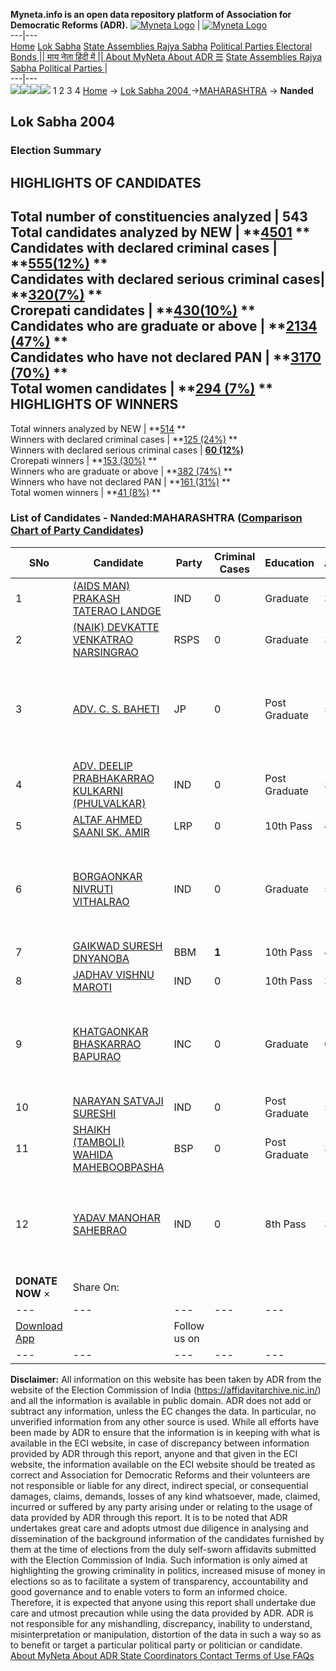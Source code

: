 **Myneta.info is an open data repository platform of Association for Democratic Reforms (ADR).**
[![Myneta Logo](https://www.myneta.info/lib/img/myneta-logo.png)](https://www.myneta.info/) | [![Myneta Logo](https://www.myneta.info/lib/img/adr-logo.png)](https://adrindia.org)  
---|---  
[Home](https://www.myneta.info/) [Lok Sabha](https://www.myneta.info/#ls "Lok Sabha") [ State Assemblies ](https://www.myneta.info/#sa "State Assemblies") [Rajya Sabha](https://www.myneta.info/#rs "Rajya Sabha") [Political Parties ](https://www.myneta.info/party "Political Parties") [ Electoral Bonds ](https://www.myneta.info/electoral_bonds "Electoral Bonds") [ || माय नेता हिंदी में || ](https://translate.google.co.in/translate?prev=hp&hl=en&js=y&u=www.myneta.info&sl=en&tl=hi&history_state0=) [ About MyNeta ](https://adrindia.org/content/about-myneta) [ About ADR ](https://adrindia.org/about-adr/who-we-are) [☰](javascript:void\(0\))
[ State Assemblies ](https://www.myneta.info/#sa "State Assemblies") [ Rajya Sabha ](https://www.myneta.info/#rs "Rajya Sabha") [ Political Parties ](https://www.myneta.info/party "Political Parties")
|   
---|---  
![](https://www.myneta.info/lib/img/banner/banner-1.png)![](https://www.myneta.info/lib/img/banner/banner-2.png)![](https://www.myneta.info/lib/img/banner/banner-3.png)![](https://www.myneta.info/lib/img/banner/banner-4.png)
1  2  3  4 
[Home](https://www.myneta.info/) → [Lok Sabha 2004 ](https://www.myneta.info/loksabha2004/)→[MAHARASHTRA](https://www.myneta.info/loksabha2004/index.php?action=show_constituencies&state_id=13) → **Nanded**
### 
## Lok Sabha 2004 
###  Election Summary 
HIGHLIGHTS OF CANDIDATES  
---  
Total number of constituencies analyzed |  543   
Total candidates analyzed by NEW | **[4501](https://www.myneta.info/loksabha2004/index.php?action=summary&subAction=candidates_analyzed&sort=candidate#summary) **  
Candidates with declared criminal cases | **[555(12%)](https://www.myneta.info/loksabha2004/index.php?action=summary&subAction=crime&sort=candidate#summary) **  
Candidates with declared serious criminal cases| **[320(7%)](https://www.myneta.info/loksabha2004/index.php?action=summary&subAction=serious_crime&sort=candidate#summary) **  
Crorepati candidates | **[430(10%)](https://www.myneta.info/loksabha2004/index.php?action=summary&subAction=crorepati&sort=candidate#summary) **  
Candidates who are graduate or above | **[2134 (47%)](https://www.myneta.info/loksabha2004/index.php?action=summary&subAction=education&sort=candidate#summary) **  
Candidates who have not declared PAN | **[3170 (70%)](https://www.myneta.info/loksabha2004/index.php?action=summary&subAction=without_pan&sort=candidate#summary) **  
Total women candidates | **[294 (7%)](https://www.myneta.info/loksabha2004/index.php?action=summary&subAction=women_candidate&sort=candidate#summary) **  
HIGHLIGHTS OF WINNERS  
---  
Total winners analyzed by NEW | **[514](https://www.myneta.info/loksabha2004/index.php?action=summary&subAction=winner_analyzed&sort=candidate#summary) **  
Winners with declared criminal cases | **[125 (24%)](https://www.myneta.info/loksabha2004/index.php?action=summary&subAction=winner_crime&sort=candidate#summary) **  
Winners with declared serious criminal cases | **[60 (12%)](https://www.myneta.info/loksabha2004/index.php?action=summary&subAction=winner_serious_crime&sort=candidate#summary)**  
Crorepati winners | **[153 (30%)](https://www.myneta.info/loksabha2004/index.php?action=summary&subAction=winner_crorepati&sort=candidate#summary) **  
Winners who are graduate or above | **[382 (74%)](https://www.myneta.info/loksabha2004/index.php?action=summary&subAction=winner_education&sort=candidate#summary) **  
Winners who have not declared PAN | **[161 (31%)](https://www.myneta.info/loksabha2004/index.php?action=summary&subAction=winner_without_pan&sort=candidate#summary) **  
Total women winners | **[41 (8%)](https://www.myneta.info/loksabha2004/index.php?action=summary&subAction=winner_women&sort=candidate#summary) **  
### List of Candidates - Nanded:MAHARASHTRA ([Comparison Chart of Party Candidates](https://www.myneta.info/loksabha2004/comparisonchart.php?constituency_id=283))
SNo | Candidate| Party| Criminal Cases| Education| Age| Total Assets| Liabilities  
---|---|---|---|---|---|---|---  
1  | [(AIDS MAN) PRAKASH TATERAO LANDGE](https://www.myneta.info/loksabha2004/candidate.php?candidate_id=2557) | IND | 0 | Graduate| 35 | Rs 50,000 ~ 50 Thou+ | Rs 0 ~   
2  | [(NAIK) DEVKATTE VENKATRAO NARSINGRAO](https://www.myneta.info/loksabha2004/candidate.php?candidate_id=2555) | RSPS | 0 | Graduate| 32 | Nil | Rs 0 ~   
3  | [ADV. C. S. BAHETI](https://www.myneta.info/loksabha2004/candidate.php?candidate_id=2559) | JP | 0 | Post Graduate| 51 | ![](https://myneta.info/image_v2.php?myneta_folder=loksabha2004&candidate_id=2559&col=ta) | ![](https://myneta.info/image_v2.php?myneta_folder=loksabha2004&candidate_id=2559&col=lia)  
4  | [ADV. DEELIP PRABHAKARRAO KULKARNI (PHULVALKAR)](https://www.myneta.info/loksabha2004/candidate.php?candidate_id=2560) | IND | 0 | Post Graduate| 36 | Rs 10,28,800 ~ 10 Lacs+ | Rs 0 ~   
5  | [ALTAF AHMED SAANI SK. AMIR](https://www.myneta.info/loksabha2004/candidate.php?candidate_id=2556) | LRP | 0 | 10th Pass| 46 | Rs 5,00,000 ~ 5 Lacs+ | Rs 0 ~   
6  | [BORGAONKAR NIVRUTI VITHALRAO](https://www.myneta.info/loksabha2004/candidate.php?candidate_id=2554) | IND | 0 | Graduate| 51 | ![](https://myneta.info/image_v2.php?myneta_folder=loksabha2004&candidate_id=2554&col=ta) | ![](https://myneta.info/image_v2.php?myneta_folder=loksabha2004&candidate_id=2554&col=lia)  
7  | [GAIKWAD SURESH DNYANOBA](https://www.myneta.info/loksabha2004/candidate.php?candidate_id=2551) | BBM | **1** | 10th Pass| 46 | Rs 10,50,000 ~ 10 Lacs+ | Rs 6,37,000 ~ 6 Lacs+  
8  | [JADHAV VISHNU MAROTI](https://www.myneta.info/loksabha2004/candidate.php?candidate_id=2561) | IND | 0 | 10th Pass| 35 | Nil | Rs 0 ~   
9  | [KHATGAONKAR BHASKARRAO BAPURAO](https://www.myneta.info/loksabha2004/candidate.php?candidate_id=2550) | INC | 0 | Graduate| 60 | ![](https://myneta.info/image_v2.php?myneta_folder=loksabha2004&candidate_id=2550&col=ta) | ![](https://myneta.info/image_v2.php?myneta_folder=loksabha2004&candidate_id=2550&col=lia)  
10  | [NARAYAN SATVAJI SURESHI](https://www.myneta.info/loksabha2004/candidate.php?candidate_id=2558) | IND | 0 | Post Graduate| 58 | Rs 10,54,023 ~ 10 Lacs+ | Rs 0 ~   
11  | [SHAIKH (TAMBOLI) WAHIDA MAHEBOOBPASHA](https://www.myneta.info/loksabha2004/candidate.php?candidate_id=2552) | BSP | 0 | Post Graduate| 37 | Rs 2,35,000 ~ 2 Lacs+ | Rs 0 ~   
12  | [YADAV MANOHAR SAHEBRAO](https://www.myneta.info/loksabha2004/candidate.php?candidate_id=2553) | IND | 0 | 8th Pass| 37 | ![](https://myneta.info/image_v2.php?myneta_folder=loksabha2004&candidate_id=2553&col=ta) | ![](https://myneta.info/image_v2.php?myneta_folder=loksabha2004&candidate_id=2553&col=lia)  
|  **DONATE NOW** × |  Share On:  | [](https://api.whatsapp.com/send?text=https%3A%2F%2Fmyneta.info%2Fpunjab2022%2Findex.php%3Faction%3Dshow_constituencies%26state_id%3D19) | [](https://www.facebook.com/sharer/sharer.php?u=https%3A%2F%2Fmyneta.info%2Fpunjab2022%2Findex.php%3Faction%3Dshow_constituencies%26state_id%3D19) | [](https://twitter.com/share?url=https%3A%2F%2Fmyneta.info%2Fpunjab2022%2Findex.php%3Faction%3Dshow_constituencies%26state_id%3D19)  
---|---|---|---|---  
| [ Download App ](https://play.google.com/store/apps/details?id=com.webrosoft.myneta1&pcampaignid=pcampaignidMKT-Other-global-all-co-prtnr-py-PartBadge-Mar2515-1) | [](https://play.google.com/store/apps/details?id=com.webrosoft.myneta1&pcampaignid=pcampaignidMKT-Other-global-all-co-prtnr-py-PartBadge-Mar2515-1) |  Follow us on  | [](https://www.facebook.com/adrindia.org/) | [](https://twitter.com/adrspeaks) | [](https://groups.google.com/g/national-election-watch?hl=en&pli=1) | [](https://www.instagram.com/adrspeaks/) | [](https://www.youtube.com/user/adrspeaks) | [](https://sharechat.com/profile/adrspeaks)  
---|---|---|---|---|---|---|---|---  
**Disclaimer:** All information on this website has been taken by ADR from the website of the Election Commission of India (https://affidavitarchive.nic.in/) and all the information is available in public domain. ADR does not add or subtract any information, unless the EC changes the data. In particular, no unverified information from any other source is used. While all efforts have been made by ADR to ensure that the information is in keeping with what is available in the ECI website, in case of discrepancy between information provided by ADR through this report, anyone and that given in the ECI website, the information available on the ECI website should be treated as correct and Association for Democratic Reforms and their volunteers are not responsible or liable for any direct, indirect special, or consequential damages, claims, demands, losses of any kind whatsoever, made, claimed, incurred or suffered by any party arising under or relating to the usage of data provided by ADR through this report. It is to be noted that ADR undertakes great care and adopts utmost due diligence in analysing and dissemination of the background information of the candidates furnished by them at the time of elections from the duly self-sworn affidavits submitted with the Election Commission of India. Such information is only aimed at highlighting the growing criminality in politics, increased misuse of money in elections so as to facilitate a system of transparency, accountability and good governance and to enable voters to form an informed choice. Therefore, it is expected that anyone using this report shall undertake due care and utmost precaution while using the data provided by ADR. ADR is not responsible for any mishandling, discrepancy, inability to understand, misinterpretation or manipulation, distortion of the data in such a way so as to benefit or target a particular political party or politician or candidate. 
[ About MyNeta ](https://adrindia.org/content/about-myneta) [ About ADR ](https://adrindia.org/about-adr/who-we-are) [ State Coordinators ](https://adrindia.org/about-adr/state-coordinators) [ Contact ](https://adrindia.org/contact-us) [ Terms of Use ](https://adrindia.org/content/adr-terms-use) [ FAQs ](https://adrindia.org/content/faqs)
